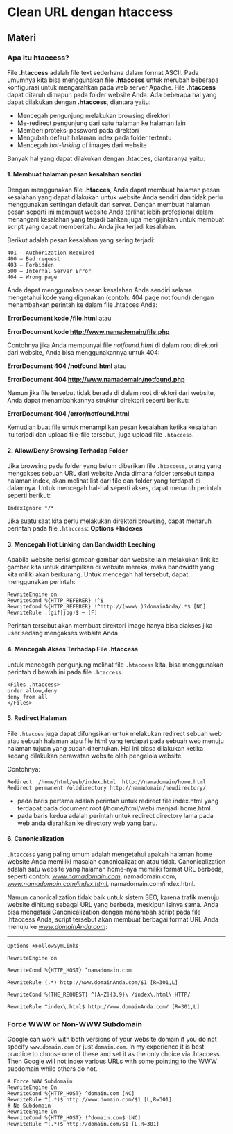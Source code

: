 # Clean URL dengan htaccess

## Materi

### Apa itu htaccess?

File **.htaccess** adalah file text sederhana dalam format ASCII.
Pada umumnya kita bisa menggunakan file **.htaccess** untuk merubah beberapa konfigurasi untuk mengarahkan pada web server Apache.
File **.htaccess** dapat ditaruh dimapun pada folder website Anda.
Ada beberapa hal yang dapat dilakukan dengan **.htaccess**, diantara yaitu:

- Mencegah pengunjung melakukan browsing direktori
- Me-redirect pengunjung dari satu halaman ke halaman lain
- Memberi proteksi password pada direktori
- Mengubah default halaman index pada folder tertentu
- Mencegah *hot-linking* of images dari website

Banyak hal yang dapat dilakukan dengan .htacces, diantaranya yaitu:

#### 1. Membuat halaman pesan kesalahan sendiri

Dengan menggunakan file **.htacces**, Anda dapat membuat halaman pesan kesalahan yang dapat dilakukan untuk website Anda sendiri dan tidak perlu menggunakan settingan default dari server. Dengan membuat halaman pesan seperti ini membuat website Anda terlihat lebih profesional dalam menangani kesalahan yang terjadi bahkan juga mengijinkan untuk membuat script yang dapat memberitahu Anda jika terjadi kesalahan.

Berikut adalah pesan kesalahan yang sering terjadi:
```
401 – Authorization Required
400 – Bad request
403 – Forbidden
500 – Internal Server Error
404 – Wrong page
```
Anda dapat menggunakan pesan kesalahan Anda sendiri selama mengetahui kode yang digunakan (contoh: 404 page not found) dengan menambahkan perintah ke dalam file .htacces Anda:

**ErrorDocument kode /file.html** atau

**ErrorDocument kode http://www.namadomain/file.php**

Contohnya jika Anda mempunyai file *notfound.html* di dalam root direktori dari website, Anda bisa menggunakannya untuk 404:

**ErrorDocument 404 /notfound.html** atau

**ErrorDocument 404 http://www.namadomain/notfound.php**

Namun jika file tersebut tidak berada di dalam root direktori dari website, Anda dapat menambahkannya struktur direktori seperti berikut:

**ErrorDocument 404 /error/notfound.html**

Kemudian buat file untuk menampilkan pesan kesalahan ketika kesalahan itu terjadi dan upload file-file tersebut, juga upload file `.htaccess`.

#### 2. Allow/Deny Browsing Terhadap Folder

Jika browsing pada folder yang belum diberikan file `.htaccess`, orang yang mengakses sebuah URL dari website Anda dimana folder tersebut tanpa halaman index, akan melihat list dari file dan folder yang terdapat di dalamnya. Untuk mencegah hal-hal seperti akses, dapat menaruh perintah seperti berikut:

`IndexIgnore */*`

Jika suatu saat kita perlu melakukan direktori browsing, dapat menaruh perintah pada file `.htaccess`:
**Options +Indexes**

#### 3. Mencegah Hot Linking dan Bandwidth Leeching

Apabila website berisi gambar-gambar dan website lain melakukan link ke gambar kita untuk ditampilkan di website mereka, maka bandwidth yang kita miliki akan berkurang. Untuk mencegah hal tersebut, dapat menggunakan perintah:
```
RewriteEngine on
RewriteCond %{HTTP_REFERER} !^$
RewriteCond %{HTTP_REFERER} !^http://(www\.)?domainAnda/.*$ [NC]
RewriteRule .(gif|jpg)$ – [F]
```
Perintah tersebut akan membuat direktori image hanya bisa diakses jika user sedang mengakses website Anda.

#### 4. Mencegah Akses Terhadap File .htaccess

untuk mencegah pengunjung melihat file `.htaccess` kita, bisa menggunakan perintah dibawah ini pada file `.htaccess`.

```
<Files .htaccess>
order allow,deny
deny from all
</Files>
```

#### 5. Redirect Halaman

File `.htacces` juga dapat difungsikan untuk melakukan redirect sebuah web atau sebuah halaman atau file html
yang terdapat pada sebuah web menuju halaman tujuan yang sudah ditentukan.
Hal ini biasa dilakukan ketika sedang dilakukan perawatan website oleh pengelola website.

Contohnya:

```
Redirect  /home/html/web/index.html  http://namadomain/home.html
Redirect permanent /olddirectory http://namadomain/newdirectory/
```

- pada baris pertama adalah perintah untuk redirect file index.html yang terdapat pada document root (/home/html/web) menjadi home.html
- pada baris kedua adalah perintah untuk redirect directory lama pada web anda diarahkan ke directory web yang baru.

#### 6. Canonicalization

`.htaccess` yang paling umum adalah mengetahui apakah halaman home website Anda memiliki masalah canonicalization atau tidak. Canonicalization adalah satu website yang halaman home-nya memiliki format URL berbeda, seperti contoh: *www.namadomain.com*, namadomain.com, *www.namadomain.com/index.html*, namadomain.com/index.html.

Namun canonicalization tidak baik untuk sistem SEO, karena trafik menuju website dihitung sebagai URL yang berbeda, meskipun isinya sama. Anda bisa mengatasi Canonicalization dengan menambah script pada file .htaccess Anda, script tersebut akan membuat berbagai format URL Anda menuju ke *www.domainAnda.com*:

---

```
Options +FollowSymLinks

RewriteEngine on

RewriteCond %{HTTP_HOST} ^namadomain.com

RewriteRule (.*) http://www.domainAnda.com/$1 [R=301,L]

RewriteCond %{THE_REQUEST} ^[A-Z]{3,9}\ /index\.html\ HTTP/

RewriteRule ^index\.html$ http://www.domainAnda.com/ [R=301,L]
```

### Force WWW or Non-WWW Subdomain
Google can work with both versions of your website domain if you do not specify `www.domain.com` or just `domain.com`.
In my experience it is best practice to choose one of these and set it as the only choice via .htaccess. Then Google will not index various URLs with some pointing to the WWW subdomain while others do not.

```
# Force WWW Subdomain
RewriteEngine On
RewriteCond %{HTTP_HOST} ^domain.com [NC]
RewriteRule ^(.*)$ http://www.domain.com/$1 [L,R=301]
# No Subdomain
RewriteEngine On
RewriteCond %{HTTP_HOST} !^domain.com$ [NC]
RewriteRule ^(.*)$ http://domain.com/$1 [L,R=301]
```